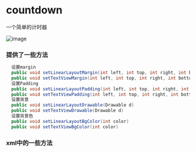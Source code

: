 # countdown
一个简单的计时器

![image](https://github.com/bigrainbig/countdown/blob/master/app/src/main/res/mipmap-xhdpi/demopic.png)

### 提供了一些方法
```java
  设置margin
  public void setLinearLayoutMargin(int left, int top, int right, int bottom)
  public void setTextViewMargin(int left, int top, int right, int bottom)
  设置Padding
  public void setLinearLayoutPadding(int left, int top, int right, int bottom)
  public void setTextViewPadding(int left, int top, int right, int bottom)
  设置背景
  public void setLinearLayoutDrawable(Drawable d)
  public void setTextViewDrawable(Drawable d)
  设置背景色
  public void setLinearLayoutBgColor(int color)
  public void setTextViewBgColor(int color)
  ```
### xml中的一些方法
```java
```
